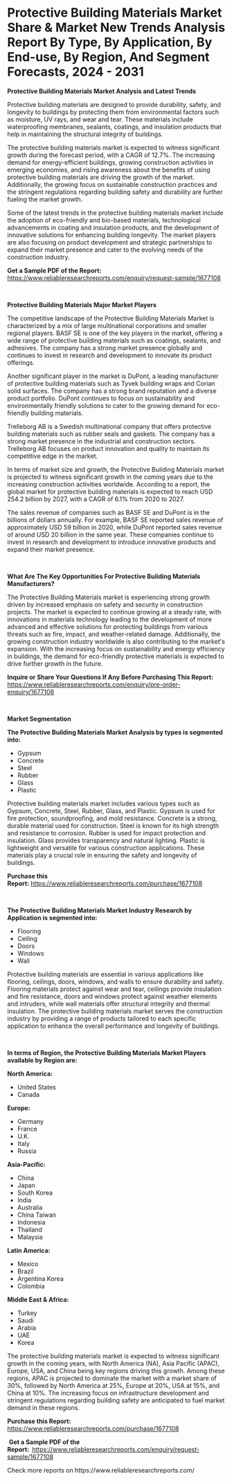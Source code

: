 <p><h1>Protective Building Materials Market Share & Market New Trends Analysis Report By Type, By Application, By End-use, By Region, And Segment Forecasts, 2024 - 2031</h1></p><p><strong>Protective Building Materials Market Analysis and Latest Trends</strong></p>
<p><p>Protective building materials are designed to provide durability, safety, and longevity to buildings by protecting them from environmental factors such as moisture, UV rays, and wear and tear. These materials include waterproofing membranes, sealants, coatings, and insulation products that help in maintaining the structural integrity of buildings.</p><p>The protective building materials market is expected to witness significant growth during the forecast period, with a CAGR of 12.7%. The increasing demand for energy-efficient buildings, growing construction activities in emerging economies, and rising awareness about the benefits of using protective building materials are driving the growth of the market. Additionally, the growing focus on sustainable construction practices and the stringent regulations regarding building safety and durability are further fueling the market growth.</p><p>Some of the latest trends in the protective building materials market include the adoption of eco-friendly and bio-based materials, technological advancements in coating and insulation products, and the development of innovative solutions for enhancing building longevity. The market players are also focusing on product development and strategic partnerships to expand their market presence and cater to the evolving needs of the construction industry.</p></p>
<p><strong>Get a Sample PDF of the Report:&nbsp;</strong> <a href="https://www.reliableresearchreports.com/enquiry/request-sample/1677108">https://www.reliableresearchreports.com/enquiry/request-sample/1677108</a></p>
<p>&nbsp;</p>
<p><strong>Protective Building Materials Major Market Players</strong></p>
<p><p>The competitive landscape of the Protective Building Materials Market is characterized by a mix of large multinational corporations and smaller regional players. BASF SE is one of the key players in the market, offering a wide range of protective building materials such as coatings, sealants, and adhesives. The company has a strong market presence globally and continues to invest in research and development to innovate its product offerings. </p><p>Another significant player in the market is DuPont, a leading manufacturer of protective building materials such as Tyvek building wraps and Corian solid surfaces. The company has a strong brand reputation and a diverse product portfolio. DuPont continues to focus on sustainability and environmentally friendly solutions to cater to the growing demand for eco-friendly building materials.</p><p>Trelleborg AB is a Swedish multinational company that offers protective building materials such as rubber seals and gaskets. The company has a strong market presence in the industrial and construction sectors. Trelleborg AB focuses on product innovation and quality to maintain its competitive edge in the market.</p><p>In terms of market size and growth, the Protective Building Materials market is projected to witness significant growth in the coming years due to the increasing construction activities worldwide. According to a report, the global market for protective building materials is expected to reach USD 254.2 billion by 2027, with a CAGR of 6.1% from 2020 to 2027.</p><p>The sales revenue of companies such as BASF SE and DuPont is in the billions of dollars annually. For example, BASF SE reported sales revenue of approximately USD 59 billion in 2020, while DuPont reported sales revenue of around USD 20 billion in the same year. These companies continue to invest in research and development to introduce innovative products and expand their market presence.</p></p>
<p>&nbsp;</p>
<p><strong>What Are The Key Opportunities For Protective Building Materials Manufacturers?</strong></p>
<p><p>The Protective Building Materials market is experiencing strong growth driven by increased emphasis on safety and security in construction projects. The market is expected to continue growing at a steady rate, with innovations in materials technology leading to the development of more advanced and effective solutions for protecting buildings from various threats such as fire, impact, and weather-related damage. Additionally, the growing construction industry worldwide is also contributing to the market's expansion. With the increasing focus on sustainability and energy efficiency in buildings, the demand for eco-friendly protective materials is expected to drive further growth in the future.</p></p>
<p><strong>Inquire or Share Your Questions If Any Before Purchasing This Report:</strong> <a href="https://www.reliableresearchreports.com/enquiry/pre-order-enquiry/1677108">https://www.reliableresearchreports.com/enquiry/pre-order-enquiry/1677108</a></p>
<p>&nbsp;</p>
<p><strong>Market Segmentation</strong></p>
<p><strong>The Protective Building Materials Market Analysis by types is segmented into:</strong></p>
<p><ul><li>Gypsum</li><li>Concrete</li><li>Steel</li><li>Rubber</li><li>Glass</li><li>Plastic</li></ul></p>
<p><p>Protective building materials market includes various types such as Gypsum, Concrete, Steel, Rubber, Glass, and Plastic. Gypsum is used for fire protection, soundproofing, and mold resistance. Concrete is a strong, durable material used for construction. Steel is known for its high strength and resistance to corrosion. Rubber is used for impact protection and insulation. Glass provides transparency and natural lighting. Plastic is lightweight and versatile for various construction applications. These materials play a crucial role in ensuring the safety and longevity of buildings.</p></p>
<p><strong>Purchase this Report:&nbsp;</strong><a href="https://www.reliableresearchreports.com/purchase/1677108">https://www.reliableresearchreports.com/purchase/1677108</a></p>
<p>&nbsp;</p>
<p><strong>The Protective Building Materials Market Industry Research by Application is segmented into:</strong></p>
<p><ul><li>Flooring</li><li>Ceiling</li><li>Doors</li><li>Windows</li><li>Wall</li></ul></p>
<p><p>Protective building materials are essential in various applications like flooring, ceilings, doors, windows, and walls to ensure durability and safety. Flooring materials protect against wear and tear, ceilings provide insulation and fire resistance, doors and windows protect against weather elements and intruders, while wall materials offer structural integrity and thermal insulation. The protective building materials market serves the construction industry by providing a range of products tailored to each specific application to enhance the overall performance and longevity of buildings.</p></p>
<p>&nbsp;</p>
<p><strong>In terms of Region, the Protective Building Materials Market Players available by Region are:</strong></p>
<p>
    <p> <strong> North America: </strong>
        <ul>
            <li>United States</li>
            <li>Canada</li>
        </ul>
        </p> 
    <p> <strong> Europe: </strong>
        <ul>
            <li>Germany</li>
            <li>France</li>
            <li>U.K.</li>
            <li>Italy</li>
            <li>Russia</li>
        </ul>
        </p> 
    <p> <strong> Asia-Pacific: </strong>
        <ul>
            <li>China</li>
            <li>Japan</li>
            <li>South Korea</li>
            <li>India</li>
            <li>Australia</li>
            <li>China Taiwan</li>
            <li>Indonesia</li>
            <li>Thailand</li>
            <li>Malaysia</li>
        </ul>
        </p> 
    <p> <strong> Latin America: </strong>
        <ul>
            <li>Mexico</li>
            <li>Brazil</li>
            <li>Argentina Korea</li>
            <li>Colombia</li>
        </ul>
        </p> 
    <p> <strong> Middle East & Africa: </strong>
        <ul>
            <li>Turkey</li>
            <li>Saudi</li>
            <li>Arabia</li>
            <li>UAE</li>
            <li>Korea</li>
        </ul>
    </p>
    </p>
<p><p>The protective building materials market is expected to witness significant growth in the coming years, with North America (NA), Asia Pacific (APAC), Europe, USA, and China being key regions driving this growth. Among these regions, APAC is projected to dominate the market with a market share of 30%, followed by North America at 25%, Europe at 20%, USA at 15%, and China at 10%. The increasing focus on infrastructure development and stringent regulations regarding building safety are anticipated to fuel market demand in these regions.</p></p>
<p><strong>Purchase this Report: </strong><a href="https://www.reliableresearchreports.com/purchase/1677108">https://www.reliableresearchreports.com/purchase/1677108</a></p>
<p>&nbsp;<strong>Get a Sample PDF of the Report:&nbsp;&nbsp;</strong><a href="https://www.reliableresearchreports.com/enquiry/request-sample/1677108">https://www.reliableresearchreports.com/enquiry/request-sample/1677108</a></p>
<p><strong></strong></p>
<p>Check more reports on https://www.reliableresearchreports.com/</p>
